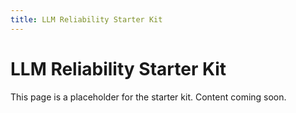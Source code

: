 ```yaml
---
title: LLM Reliability Starter Kit
---
```


# LLM Reliability Starter Kit

This page is a placeholder for the starter kit. Content coming soon.
